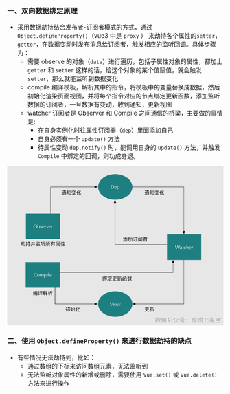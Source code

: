 
### 一、双向数据绑定原理

- 采用数据劫持结合发布者-订阅者模式的方式，通过 `Object.defineProperty()`（vue3 中是 `proxy` ） 来劫持各个属性的`setter`，`getter`，在数据变动时发布消息给订阅者，触发相应的监听回调。具体步骤为：
  - 需要 observe 的对象（`data`）进行遍历，包括子属性对象的属性，都加上 `getter` 和 `setter` 这样的话，给这个对象的某个值赋值，就会触发 `setter`，那么就能监听到数据变化
  - compile 编译模板，解析其中的指令，将模板中的变量替换成数据，然后初始化渲染页面视图，并将每个指令对应的节点绑定更新函数，添加监听数据的订阅者，一旦数据有变动，收到通知，更新视图
  - watcher 订阅者是 Observer 和 Compile 之间通信的桥梁，主要做的事情是:
    - 在自身实例化时往属性订阅器（`dep`）里面添加自己
    - 自身必须有一个 `update()` 方法
    - 待属性变动 `dep.notify()` 时，能调用自身的 `update()` 方法，并触发 `Compile` 中绑定的回调，则功成身退。

<img src="../static/a_2_1.png" alt="图片描述"  width="800" style="display: block; margin: 10px auto;">

### 二、使用 `Object.defineProperty()` 来进行数据劫持的缺点

- 有些情况无法劫持到，比如：
  - 通过数组的下标来访问数组元素，无法监听到
  - 无法监听对象属性的新增或删除，需要使用 `Vue.set()` 或 `Vue.delete()` 方法来进行操作
